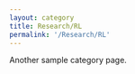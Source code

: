 ```yaml
---
layout: category
title: Research/RL
permalink: '/Research/RL'
---
```


Another sample category page.
